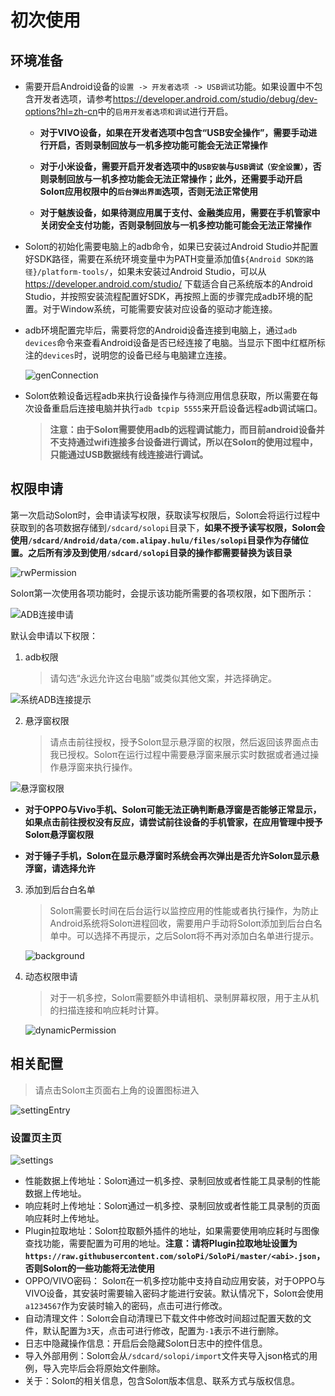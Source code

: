 # 初次使用

## 环境准备

- 需要开启Android设备的`设置 -> 开发者选项 -> USB调试`功能。如果设置中不包含开发者选项，请参考<https://developer.android.com/studio/debug/dev-options?hl=zh-cn>中的`启用开发者选项和调试`进行开启。

  * **对于VIVO设备，如果在开发者选项中包含“USB安全操作”，需要手动进行开启，否则录制回放与一机多控功能可能会无法正常操作**

  * **对于小米设备，需要开启开发者选项中的`USB安装`与`USB调试（安全设置）`，否则录制回放与一机多控功能会无法正常操作；此外，还需要手动开启Soloπ应用权限中的`后台弹出界面`选项，否则无法正常使用**

  * **对于魅族设备，如果待测应用属于支付、金融类应用，需要在手机管家中关闭安全支付功能，否则录制回放与一机多控功能可能会无法正常操作**

- Soloπ的初始化需要电脑上的adb命令，如果已安装过Android Studio并配置好SDK路径，需要在系统环境变量中为PATH变量添加值`${Android SDK的路径}/platform-tools/`，如果未安装过Android Studio，可以从<https://developer.android.com/studio/> 下载适合自己系统版本的Android Studio，并按照安装流程配置好SDK，再按照上面的步骤完成adb环境的配置。对于Window系统，可能需要安装对应设备的驱动才能连接。

- adb环境配置完毕后，需要将您的Android设备连接到电脑上，通过`adb devices`命令来查看Android设备是否已经连接了电脑。当显示下图中红框所标注的`devices`时，说明您的设备已经与电脑建立连接。

   ![genConnection](FirstUse/genConnection.png)

- Soloπ依赖设备远程adb来执行设备操作与待测应用信息获取，所以需要在每次设备重启后连接电脑并执行`adb tcpip 5555`来开启设备远程adb调试端口。

  > **注意：由于Soloπ需要使用adb的远程调试能力，而目前android设备并不支持通过wifi连接多台设备进行调试，所以在Soloπ的使用过程中，只能通过USB数据线有线连接进行调试。**



## 权限申请

第一次启动Soloπ时，会申请读写权限，获取读写权限后，Soloπ会将运行过程中获取到的各项数据存储到`/sdcard/solopi`目录下，**如果不授予读写权限，Soloπ会使用`/sdcard/Android/data/com.alipay.hulu/files/solopi`目录作为存储位置。之后所有涉及到使用`/sdcard/solopi`目录的操作都需要替换为该目录**

   ![rwPermission](FirstUse/rwPermission.png)

Soloπ第一次使用各项功能时，会提示该功能所需要的各项权限，如下图所示：

  ![ADB连接申请](FirstUse/adbPermission.png)

默认会申请以下权限：

1. adb权限

   > 请勾选“永远允许这台电脑”或类似其他文案，并选择确定。

  ![系统ADB连接提示](FirstUse/alwaysAllow.png)

2. 悬浮窗权限

   > 请点击前往授权，授予Soloπ显示悬浮窗的权限，然后返回该界面点击我已授权。Soloπ在运行过程中需要悬浮窗来展示实时数据或者通过操作悬浮窗来执行操作。

  ![悬浮窗权限](FirstUse/floatWindow.png)

* **对于OPPO与Vivo手机、Soloπ可能无法正确判断悬浮窗是否能够正常显示，如果点击前往授权没有反应，请尝试前往设备的手机管家，在应用管理中授予Soloπ悬浮窗权限**

* **对于锤子手机，Soloπ在显示悬浮窗时系统会再次弹出是否允许Soloπ显示悬浮窗，请选择允许**

3. 添加到后台白名单

   > Soloπ需要长时间在后台运行以监控应用的性能或者执行操作，为防止Android系统将Soloπ进程回收，需要用户手动将Soloπ添加到后台白名单中。可以选择不再提示，之后Soloπ将不再对添加白名单进行提示。

   ![background](FirstUse/background.png)

4. 动态权限申请

   > 对于一机多控，Soloπ需要额外申请相机、录制屏幕权限，用于主从机的扫描连接和响应耗时计算。

   ![dynamicPermission](FirstUse/dynamicPermission.png)


## 相关配置

> 请点击Soloπ主页面右上角的设置图标进入

   ![settingEntry](FirstUse/settingEntry.png)

### 设置页主页

   ![settings](FirstUse/settings.png)

- 性能数据上传地址：Soloπ通过一机多控、录制回放或者性能工具录制的性能数据上传地址。
- 响应耗时上传地址：Soloπ通过一机多控、录制回放或者性能工具录制的页面响应耗时上传地址。
- Plugin拉取地址：Soloπ拉取额外插件的地址，如果需要使用响应耗时与图像查找功能，需要配置为可用的地址。**注意：请将Plugin拉取地址设置为`https://raw.githubusercontent.com/soloPi/SoloPi/master/<abi>.json`，否则Soloπ的一些功能将无法使用**
- OPPO/VIVO密码： Soloπ在一机多控功能中支持自动应用安装，对于OPPO与VIVO设备，其安装时需要输入密码才能进行安装。默认情况下，Soloπ会使用`a1234567`作为安装时输入的密码，点击可进行修改。
- 自动清理文件：Soloπ会自动清理已下载文件中修改时间超过配置天数的文件，默认配置为`3`天，点击可进行修改，配置为`-1`表示不进行删除。
- 日志中隐藏操作信息：开启后会隐藏Soloπ日志中的控件信息。
- 导入外部用例：Soloπ会从`/sdcard/solopi/import`文件夹导入json格式的用例，导入完毕后会将原始文件删除。
- 关于：Soloπ的相关信息，包含Soloπ版本信息、联系方式与版权信息。



